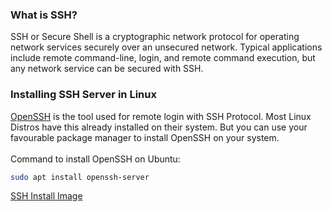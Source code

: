 ### What is SSH?
SSH or Secure Shell is a cryptographic network protocol for operating network services securely over an unsecured network. Typical 
applications include remote command-line, login, and remote command execution, but any network service can be secured with SSH.
### Installing SSH Server in Linux
[OpenSSH](https://www.openssh.com/) is the tool used for remote login with SSH Protocol. Most Linux Distros have this already installed on their system.
But you can use your favourable package manager to install OpenSSH on your system.<br><br>
Command to install OpenSSH on Ubuntu:
```bash
sudo apt install openssh-server
``` 
[SSH Install Image](sshInstall.jpg) 
